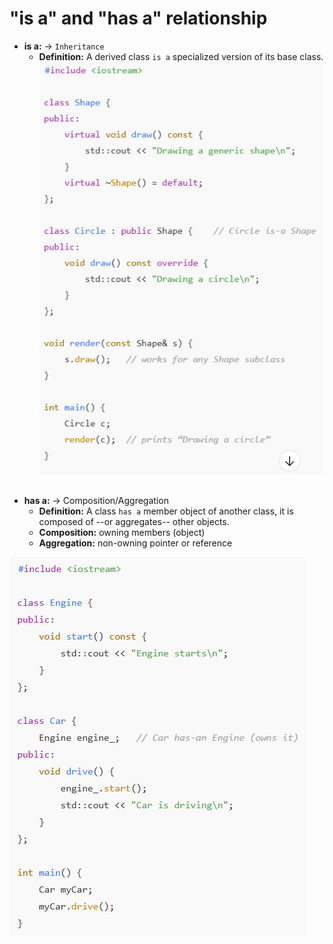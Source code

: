# "is a" and "has a" relationship

* **is a:** -> `Inheritance`
    * **Definition:** A derived class `is a` specialized version of its base class.
![alt text](is_a.png)

##

* **has a:** -> Composition/Aggregation
    * **Definition:** A class `has a` member object of another class, it is composed of --or aggregates-- other objects.
    * **Composition:** owning members (object)
    * **Aggregation:** non-owning pointer or reference

![alt text](has_a.png)